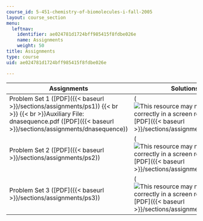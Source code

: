 ```yaml
---
course_id: 5-451-chemistry-of-biomolecules-i-fall-2005
layout: course_section
menu:
  leftnav:
    identifier: ae024781d1724bff985415f8fdbe026e
    name: Assignments
    weight: 50
title: Assignments
type: course
uid: ae024781d1724bff985415f8fdbe026e

---
```


| Assignments | Solutions |
| --- | --- |
| Problem Set 1 ([PDF]({{< baseurl >}}/sections/assignments/ps1))  {{< br >}}  {{< br >}}Auxiliary File: dnasequence.pdf ([PDF]({{< baseurl >}}/sections/assignments/dnasequence)) | (![This resource may not render correctly in a screen reader.](/images/inacessible.gif)[PDF]({{< baseurl >}}/sections/assignments/ps1_sol)) |
| Problem Set 2 ([PDF]({{< baseurl >}}/sections/assignments/ps2)) | (![This resource may not render correctly in a screen reader.](/images/inacessible.gif)[PDF]({{< baseurl >}}/sections/assignments/ps2_sol)) |
| Problem Set 3 ([PDF]({{< baseurl >}}/sections/assignments/ps3)) | (![This resource may not render correctly in a screen reader.](/images/inacessible.gif)[PDF]({{< baseurl >}}/sections/assignments/ps3_sol))